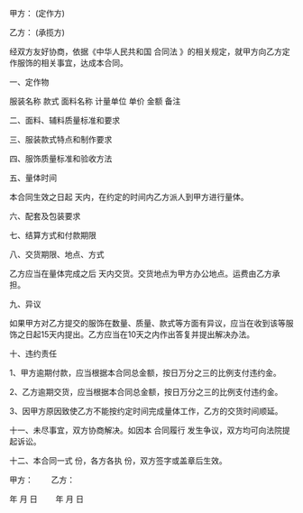 
 


甲方： (定作方)


乙方： (承揽方)


经双方友好协商，依据《中华人民共和国
合同法
》的相关规定，就甲方向乙方定作服饰的相关事宜，达成本合同。


一、定作物


服装名称 款式 面料名称 计量单位 单价 金额 备注


二、面料、辅料质量标准和要求


三、服装款式特点和制作要求


四、服饰质量标准和验收方法


五、量体时间


本合同生效之日起 天内，在约定的时间内乙方派人到甲方进行量体。


六、配套及包装要求


七、结算方式和付款期限


八、交货期限、地点、方式


乙方应当在量体完成之后 天内交货。交货地点为甲方办公地点。运费由乙方承担。


九、异议


如果甲方对乙方提交的服饰在数量、质量、款式等方面有异议，应当在收到该等服饰之日起15天内提出。乙方应当在10天之内作出答复并提出解决办法。


十、违约责任


1、甲方逾期付款，应当根据本合同总金额，按日万分之三的比例支付违约金。


2、乙方逾期交货，应当根据本合同总金额，按日万分之三的比例支付违约金。


3、因甲方原因致使乙方不能按约定时间完成量体工作，乙方的交货时间顺延。


十一、未尽事宜，双方协商解决。如因本
合同履行
发生争议，双方均可向法院提起诉讼。


十二、本合同一式 份，各方各执 份，双方签字或盖章后生效。


甲方： 　　乙方：


年 月 日 　　年 月 日
 


 

 
 
 
 
 
  


  
 

  


  


  
 
 
 
 

